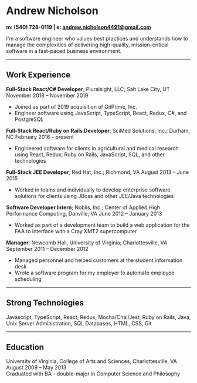 # Andrew Nicholson
**m: (540) 728-0119 | e: [andrew.nicholson4491@gmail.com](andrew.nicholson4491@gmail.com)**  

I'm a software engineer who values best practices and understands how to manage the complexities of delivering high-quality, mission-critical software in a fast-paced business environment.

--- 

## Work Experience  
  
**Full-Stack React/C# Developer**; Pluralsight, LLC; Salt Lake City, UT
November 2018 – November 2019
* Joined as part of 2019 acquisition of GitPrime, Inc.
* Engineer software using JavaScript, TypeScript, React, Redux, C#, and PostgreSQL

**Full-Stack React/Ruby on Rails Developer**; SciMed Solutions, Inc.; Durham, NC
February 2016 – present
* Engineered software for clients in agricultural and medical research using React, Redux, Ruby on Rails, JavaScript, SQL, and other technologies

**Full-Stack JEE Developer**; Red Hat, Inc.; Richmond, VA
August 2013 – June 2015
* Worked in teams and individually to develop enterprise software solutions for clients using JBoss and other JEE/Java technologies

**Software Developer Intern**; Noblis, Inc.; Center of Applied High Performance Computing, Danville, VA
June 2012 – January 2013
* Worked as part of a development team to build a web application for the FAA to interface with a Cray XMT2 supercomputer

**Manager**; Newcomb Hall, University of Virginia; Charlottesville, VA
September 2011 – December 2012
* Managed personnel and helped customers at the student information desk
* Wrote a software program for my employer to automate employee scheduling

---

## Strong Technologies  

Javascript, TypeScript, React, Redux, Mocha/Chai/Jest, Ruby on Rails, Java, Unix Server Administration, SQL Databases, HTML, CSS, Git

---

## Education
University of Virginia, College of Arts and Sciences, Charlottesville, VA  
August 2009 – May 2013  
Graduated with BA - double-major in Computer Science and Philosophy  
